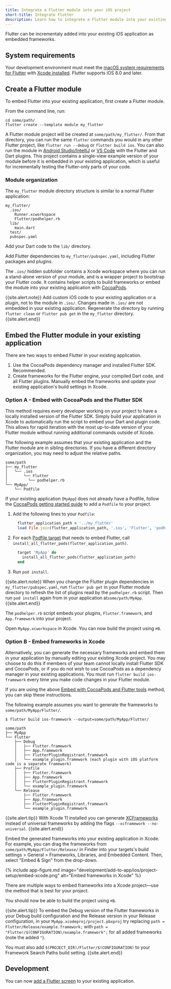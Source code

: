 ```yaml
---
title: Integrate a Flutter module into your iOS project
short-title: Integrate Flutter
description: Learn how to integrate a Flutter module into your existing iOS project.
---
```


Flutter can be incrementaly added into your existing iOS application as embedded
frameworks.

## System requirements
Your development environment must meet the [macOS system requirements for Flutter][]
with [Xcode installed][]. Flutter supports iOS 8.0 and later.

## Create a Flutter module

To embed Flutter into your existing application, first create a Flutter module.

From the command line, run:

```terminal
cd some/path/
flutter create --template module my_flutter
```

A Flutter module project will be created at `some/path/my_flutter/`. From that
directory, you can run the same `flutter` commands you would
in any other Flutter project, like `flutter run --debug` or `flutter build ios`.
You can also run the module in [Android Studio/IntelliJ][] or [VS Code][] with
the Flutter and Dart plugins.
This project contains a single-view example version of your module before it is
embedded in your existing application, which is useful for incrementally
testing the Flutter-only parts of your code.

### Module organization
The `my_flutter` module directory structure is similar to a normal Flutter
application:

```text
my_flutter/
  .ios/
    Runner.xcworkspace
    Flutter/podhelper.rb
  lib/
    main.dart
  test/
  pubspec.yaml
```

Add your Dart code to the `lib/` directory.

Add Flutter dependencies to `my_flutter/pubspec.yaml`, including Flutter packages
and plugins.

The `.ios/` hidden subfolder contains a Xcode workspace where you can
run a stand-alone version of your module, and is a wrapper project to bootstrap
your Flutter code. It contains helper scripts to build frameworks or
embed the module into your existing application with [CocoaPods][].

{{site.alert.note}}
Add custom iOS code to your existing application or a plugin, not to
the module in `.ios/`. Changes made in `.ios/` are not embedded in your existing application.
Regenerate the directory by running `flutter clean` or `flutter pub get` in the
`my_flutter` directory.
{{site.alert.end}}

## Embed the Flutter module in your existing application

There are two ways to embed Flutter in your existing application.
1. Use the CocoaPods dependency manager and installed Flutter SDK. Recommended.
1. Create frameworks for the Flutter engine, your compiled Dart code, and all Flutter plugins.
Manually embed the frameworks and update your existing application's build settings in Xcode.

### Option A - Embed with CocoaPods and the Flutter SDK

This method requires every developer working on your project to have a locally installed
version of the Flutter SDK. Simply build your application in Xcode to automatically run the script to
embed your Dart and plugin code. This allows for rapid iteration with the most up-to-date
version of your Flutter module without running additional commands outside of Xcode.

The following example assumes that your existing application and the Flutter module are in sibling directories.
If you have a different directory organization, you may need to adjust the relative paths.

```text
some/path
├── my_flutter
│   └── .ios
│       └── Flutter
│         └── podhelper.rb
└── MyApp/
    └── Podfile
```

If your existing application (`MyApp`) does not already have a Podfile, follow the
[CocoaPods getting started guide][] to add a `Podfile` to your project.

1. Add the following lines to your `Podfile`:

    <?code-excerpt "MyApp/Podfile" title?>
    ```ruby
      flutter_application_path = '../my_flutter'
      load File.join(flutter_application_path, '.ios', 'Flutter', 'podhelper.rb')
    ```

2. For each [Podfile target][] that needs to
embed Flutter, call `install_all_flutter_pods(flutter_application_path)`.

    <?code-excerpt "MyApp/Podfile" title?>
    ```ruby
      target 'MyApp' do
        install_all_flutter_pods(flutter_application_path)
      end
    ```

3. Run `pod install`.

{{site.alert.note}}
When you change the Flutter plugin dependencies in `my_flutter/pubspec.yaml`,
run `flutter pub get` in your Flutter module directory to refresh the list
of plugins read by the `podhelper.rb` script. Then run `pod install` again from
in your application at`some/path/MyApp`.
{{site.alert.end}}

The `podhelper.rb` script embeds your plugins, `Flutter.framework`, and
`App.framework` into your project.

Open `MyApp.xcworkspace` in Xcode. You can now build the project using `⌘B`.

### Option B - Embed frameworks in Xcode

Alternatively, you can generate the necessary frameworks and embed them in your application
by manually editing your existing Xcode project. You may choose to do this if members of your
team cannot locally install Flutter SDK and CocoaPods, or if you do not wish to use CocoaPods
as a dependency manager in your existing applications. You must run `flutter build ios-framework`
every time you make code changes in your Flutter module.

If you are using the above [Embed with CocoaPods and Flutter tools](#embed-with-cocoapods-and-the-flutter-sdk)
method, you can skip these instructions.

The following example assumes you want to generate the frameworks to `some/path/MyApp/Flutter/`.

```terminal
$ flutter build ios-framework --output=some/path/MyApp/Flutter/
```

```text
some/path
├── MyApp
└── Flutter
    ├── Debug
    │   ├── Flutter.framework
    │   ├── App.framework
    │   ├── FlutterPluginRegistrant.framework
    │   └── example_plugin.framework (each plugin with iOS platform code is a separate framework)
    ├── Profile
    │   ├── Flutter.framework
    │   ├── App.framework
    │   ├── FlutterPluginRegistrant.framework
    │   └── example_plugin.framework
    └── Release
        ├── Flutter.framework
        ├── App.framework
        ├── FlutterPluginRegistrant.framework
        └── example_plugin.framework
```

{{site.alert.tip}}
With Xcode 11 installed you can generate [XCFrameworks][] instead of universal frameworks by adding
the flags `--xcframework --no-universal`.
{{site.alert.end}}

Embed the generated frameworks into your existing application in Xcode. For example, you can
drag the frameworks from `some/path/MyApp/Flutter/Release/` in Finder
into your targets's build settings > General > Frameworks, Libraries, and Embedded Content. Then, select
"Embed & Sign" from the drop-down.

{% include app-figure.md image="development/add-to-app/ios/project-setup/embed-xcode.png" alt="Embed frameworks in Xcode" %}

There are multiple ways to embed frameworks into a Xcode project—use the method that is best for your project.

You should now be able to build the project using `⌘B`.

{{site.alert.tip}}
To embed the Debug version of the Flutter frameworks in your Debug build configuration
and the Release version in your Release configuration, in your `MyApp.xcodeproj/project.pbxproj` try
replacing `path = Flutter/Release/example.framework;`
with `path = "Flutter/$(CONFIGURATION)/example.framework";` for all added frameworks (note the added `"`).

You must also add `$(PROJECT_DIR)/Flutter/$(CONFIGURATION)` to your Framework Search Paths build setting.
{{site.alert.end}}

## Development
You can now [add a Flutter screen][] to your existing application.

[macOS system requirements for Flutter]: /docs/get-started/install/macos#system-requirements
[Xcode installed]: /docs/get-started/install/macos#install-xcode
[Android Studio/IntelliJ]: /docs/development/tools/android-studio
[VS Code]: /docs/development/tools/vs-code
[CocoaPods]: https://cocoapods.org/
[CocoaPods getting started guide]: https://guides.cocoapods.org/using/using-cocoapods.html
[Podfile target]: https://guides.cocoapods.org/syntax/podfile.html#target
[XCFrameworks]: https://developer.apple.com/documentation/xcode_release_notes/xcode_11_release_notes
[add a Flutter screen]: /docs/development/add-to-app/ios/add-flutter-screen
